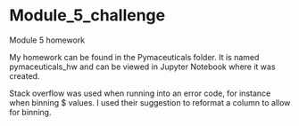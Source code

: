 # Module_5_challenge

Module 5 homework

My homework can be found in the Pymaceuticals folder. It is named pymaceuticals_hw and can be viewed in Jupyter Notebook where it was created.

Stack overflow was used when running into an error code, for instance when binning $ values. I used their suggestion to reformat a column to allow for binning. 